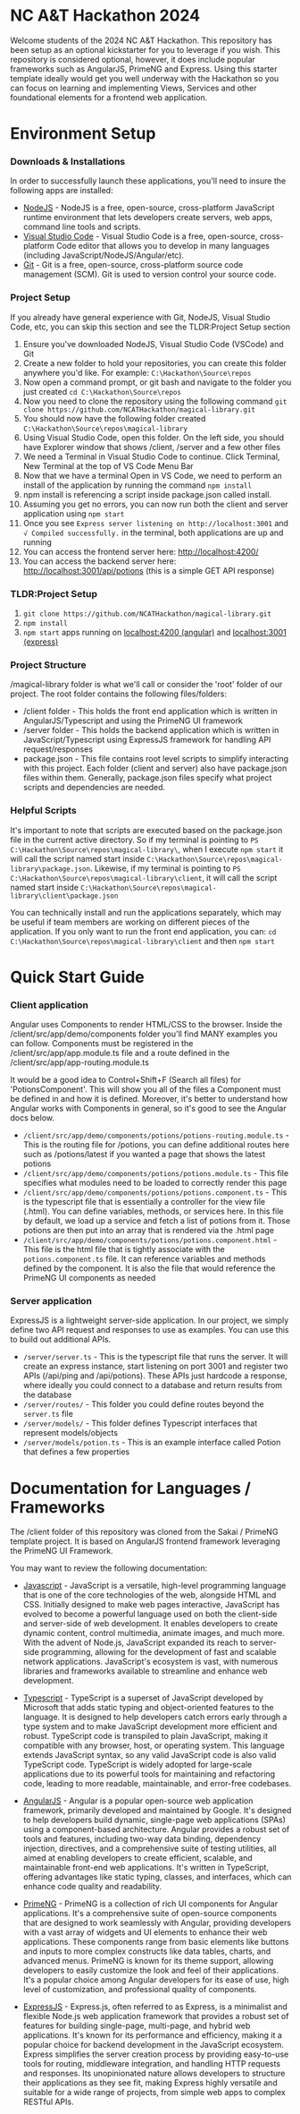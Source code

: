 # NC A&T Hackathon 2024
Welcome students of the 2024 NC A&T Hackathon. This repository has been setup as an optional kickstarter for you to leverage if you wish. This repository is considered optional, however, it does include popular frameworks such as AngularJS, PrimeNG and Express. Using this starter template ideally would get you well underway with the Hackathon so you can focus on learning and implementing Views, Services and other foundational elements for a frontend web application.

# Environment Setup
### Downloads & Installations
In order to successfully launch these applications, you'll need to insure the following apps are installed:
* [NodeJS](https://nodejs.org/en/download/current) - NodeJS is a free, open-source, cross-platform JavaScript runtime environment that lets developers create servers, web apps, command line tools and scripts.
* [Visual Studio Code](https://code.visualstudio.com/download) - Visual Studio Code is a free, open-source, cross-platform Code editor that allows you to develop in many languages (including JavaScript/NodeJS/Angular/etc).
* [Git](https://git-scm.com/downloads) - Git is a free, open-source, cross-platform source code management (SCM). Git is used to version control your source code.

### Project Setup
If you already have general experience with Git, NodeJS, Visual Studio Code, etc, you can skip this section and see the TLDR:Project Setup section

1. Ensure you've downloaded NodeJS, Visual Studio Code (VSCode) and Git
2. Create a new folder to hold your repositories, you can create this folder anywhere you'd like. For example: ```C:\Hackathon\Source\repos```
3. Now open a command prompt, or git bash and navigate to the folder you just created ```cd C:\Hackathon\Source\repos```
4. Now you need to clone the repository using the following command ```git clone https://github.com/NCATHackathon/magical-library.git```
5. You should now have the following folder created ```C:\Hackathon\Source\repos\magical-library```
6. Using Visual Studio Code, open this folder. On the left side, you should have Explorer window that shows /client, /server and a few other files
7. We need a Terminal in Visual Studio Code to continue. Click Terminal, New Terminal at the top of VS Code Menu Bar
8. Now that we have a terminal Open in VS Code, we need to perform an install of the application by running the command ```npm install```
9. npm install is referencing a script inside package.json called install. 
10. Assuming you get no errors, you can now run both the client and server application using ```npm start```
11. Once you see `Express server listening on http://localhost:3001` and `√ Compiled successfully.` in the terminal, both applications are up and running
12. You can access the frontend server here: [http://localhost:4200/](http://localhost:4200/)
13. You can access the backend server here: [http://localhost:3001/api/potions](http://localhost:3001/api/potions) (this is a simple GET API response)

### TLDR:Project Setup
1. `git clone https://github.com/NCATHackathon/magical-library.git`
2. `npm install`
3. `npm start` apps running on [localhost:4200 (angular)](http://localhost:4200/) and [localhost:3001 (express)](http://localhost:3001/api/potions)

### Project Structure
/magical-library folder is what we'll call or consider the 'root' folder of our project. The root folder contains the following files/folders:
* /client folder - This holds the front end application which is written in AngularJS/Typescript and using the PrimeNG UI framework
* /server folder - This holds the backend application which is written in JavaScript/Typescript using ExpressJS framework for handling API request/responses
* package.json - This file contains root level scripts to simplify interacting with this project. Each folder (client and server) also have package.json files within them. Generally, package.json files specify what project scripts and dependencies are needed.

### Helpful Scripts
It's important to note that scripts are executed based on the package.json file in the current active directory. So if my terminal is pointing to `PS C:\Hackathon\Source\repos\magical-library\`, when I execute ```npm start``` it will call the script named start inside ```C:\Hackathon\Source\repos\magical-library\package.json```. Likewise, if my terminal is pointing to ```PS C:\Hackathon\Source\repos\magical-library\client```, it will call the script named start inside ```C:\Hackathon\Source\repos\magical-library\client\package.json```

You can technically install and run the applications separately, which may be useful if team members are working on different pieces of the application. If you only want to run the front end application, you can:
```cd C:\Hackathon\Source\repos\magical-library\client``` and then ```npm start```

# Quick Start Guide
### Client application
Angular uses Components to render HTML/CSS to the browser. Inside the /client/src/app/demo/components folder you'll find MANY examples you can follow. Components must be registered in the /client/src/app/app.module.ts file and a route defined in the /client/src/app/app-routing.module.ts

It would be a good idea to Control+Shift+F (Search all files) for 'PotionsComponent'. This will show you all of the files a Component must be defined in and how it is defined. Moreover, it's better to understand how Angular works with Components in general, so it's good to see the Angular docs below.

* `/client/src/app/demo/components/potions/potions-routing.module.ts` - This is the routing file for /potions,  you can define additional routes here such as /potions/latest if you wanted a page that shows the latest potions
* `/client/src/app/demo/components/potions/potions.module.ts` - This file specifies what modules need to be loaded to correctly render this page
* `/client/src/app/demo/components/potions/potions.component.ts` - This is the typescript file that is essentially a controller for the view file (.html). You can define variables, methods, or services here. In this file by default, we load up a service and fetch a list of potions from it. Those potions are then put into an array that is rendered via the .html page
* `/client/src/app/demo/components/potions/potions.component.html` - This file is the html file that is tightly associate with the `potions.component.ts` file. It can reference variables and methods defined by the component. It is also the file that would reference the PrimeNG UI components as needed

### Server application
ExpressJS is a lightweight server-side application. In our project, we simply define two API request and responses to use as examples. You can use this to build out additional APIs.

* `/server/server.ts` - This is the typescript file that runs the server. It will create an express instance, start listening on port 3001 and register two APIs (/api/ping and /api/potions). These APIs just hardcode a response, where ideally you could connect to a database and return results from the database
* `/server/routes/` - This folder you could define routes beyond the `server.ts` file
* `/server/models/` - This folder defines Typescript interfaces that represent models/objects
* `/server/models/potion.ts` - This is an example interface called Potion that defines a few properties

# Documentation for Languages / Frameworks
The /client folder of this repository was cloned from the Sakai / PrimeNG template project. It is based on AngularJS frontend framework leveraging the PrimeNG UI Framework.

You may want to review the following documentation:
* [Javascript](https://devdocs.io/javascript/) - JavaScript is a versatile, high-level programming language that is one of the core technologies of the web, alongside HTML and CSS. Initially designed to make web pages interactive, JavaScript has evolved to become a powerful language used on both the client-side and server-side of web development. It enables developers to create dynamic content, control multimedia, animate images, and much more. With the advent of Node.js, JavaScript expanded its reach to server-side programming, allowing for the development of fast and scalable network applications. JavaScript's ecosystem is vast, with numerous libraries and frameworks available to streamline and enhance web development.

* [Typescript](https://www.typescriptlang.org/docs/) - TypeScript is a superset of JavaScript developed by Microsoft that adds static typing and object-oriented features to the language. It is designed to help developers catch errors early through a type system and to make JavaScript development more efficient and robust. TypeScript code is transpiled to plain JavaScript, making it compatible with any browser, host, or operating system. This language extends JavaScript syntax, so any valid JavaScript code is also valid TypeScript code. TypeScript is widely adopted for large-scale applications due to its powerful tools for maintaining and refactoring code, leading to more readable, maintainable, and error-free codebases.

* [AngularJS](https://angular.io/docs) - Angular is a popular open-source web application framework, primarily developed and maintained by Google. It's designed to help developers build dynamic, single-page web applications (SPAs) using a component-based architecture. Angular provides a robust set of tools and features, including two-way data binding, dependency injection, directives, and a comprehensive suite of testing utilities, all aimed at enabling developers to create efficient, scalable, and maintainable front-end web applications. It's written in TypeScript, offering advantages like static typing, classes, and interfaces, which can enhance code quality and readability.

* [PrimeNG](https://primeng.org/installation) - PrimeNG is a collection of rich UI components for Angular applications. It's a comprehensive suite of open-source components that are designed to work seamlessly with Angular, providing developers with a vast array of widgets and UI elements to enhance their web applications. These components range from basic elements like buttons and inputs to more complex constructs like data tables, charts, and advanced menus. PrimeNG is known for its theme support, allowing developers to easily customize the look and feel of their applications. It's a popular choice among Angular developers for its ease of use, high level of customization, and professional quality of components.

* [ExpressJS](https://expressjs.com/) - Express.js, often referred to as Express, is a minimalist and flexible Node.js web application framework that provides a robust set of features for building single-page, multi-page, and hybrid web applications. It's known for its performance and efficiency, making it a popular choice for backend development in the JavaScript ecosystem. Express simplifies the server creation process by providing easy-to-use tools for routing, middleware integration, and handling HTTP requests and responses. Its unopinionated nature allows developers to structure their applications as they see fit, making Express highly versatile and suitable for a wide range of projects, from simple web apps to complex RESTful APIs.